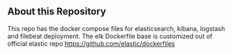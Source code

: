 ## About this Repository

This repo has the docker compose files for elasticsearch, kibana, logstash and filebeat deployment. The elk Dockerfile base is customized out of official elastic repo https://github.com/elastic/dockerfiles